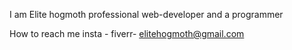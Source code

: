 I am Elite hogmoth 
professional web-developer and a programmer

How to reach me
insta -
fiverr-
elitehogmoth@gmail.com

